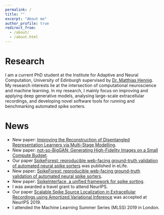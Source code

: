```yaml
---
permalink: /
title: ""
excerpt: "About me"
author_profile: true
redirect_from:
  - /about/
  - /about.html
---
```


Research
======
I am a current PhD student at the Institute for Adaptive and Neural Computation, University of Edinburgh supervised by
[Dr. Matthias Hennig](http://homepages.inf.ed.ac.uk/mhennig/). My research interests lie at the intersection of computational neuroscience and machine learning. In my research, I mainly focus on improving and applying deep generative models, analysing large-scale extracellular recordings, and developing novel software tools for running and benchmarking automated spike sorters.

News
======
* New paper: [Improving the Reconstruction of Disentangled Representation Learners via Multi-Stage Modelling](https://arxiv.org/abs/2010.13187).
* New paper: [not-so-BigGAN: Generating High-Fidelity Images on a Small Compute Budget](https://arxiv.org/abs/2009.04433).
* Our paper [SpikeForest: reproducible web-facing ground-truth validation of automated neural spike sorters](https://elifesciences.org/articles/55167) was published in eLife.
* New paper: [SpikeForest: reproducible web-facing ground-truth validation of automated neural spike sorters](https://www.biorxiv.org/content/10.1101/2020.01.14.900688v1?rss=1).
* New paper: [SpikeInterface, a unified framework for spike sorting](https://www.biorxiv.org/content/10.1101/796599v1.abstract).
* I was awarded a travel grant to attend NeurIPS.
* Our paper [Scalable Spike Source Localization in Extracellular Recordings using Amortized Variational Inference](https://papers.nips.cc/paper/8720-scalable-spike-source-localization-in-extracellular-recordings-using-amortized-variational-inference) was accepted at NeurIPS 2019.
* I attended the Machine Learning Summer Series (MLSS) 2019 in London.
